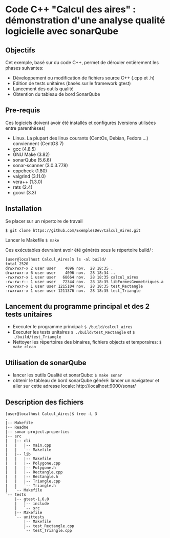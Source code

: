 # Code C++ "Calcul des aires" : démonstration d'une analyse qualité logicielle avec sonarQube

## Objectifs

Cet exemple, basé sur du code C++, permet de dérouler entièrement les phases suivantes:

* Développement ou modification de fichiers source C++ (.cpp et .h)
* Edition de tests unitaires (basés sur le framework gtest)
* Lancement des outils qualité
* Obtention du tableau de bord SonarQube


## Pre-requis

Ces logiciels doivent avoir été installés et configurés (versions utilisées entre parenthèses)

- Linux. La plupart des linux courants (CentOs, Debian, Fedora ...) conviennent (CentOS 7)
- gcc (4.8.5)
- GNU Make (3.82)
- sonarQube (5.6.6)
- sonar-scanner (3.0.3.778)
- cppcheck (1.80)
- valgrind (3.11.0)
- vera++ (1.3.0)
- rats (2.4)
- gcovr (3.3)

## Installation

Se placer sur un répertoire de travail

`$ git clone https://github.com/ExemplesDev/Calcul_Aires.git`

Lancer le Makefile
`$ make`

Ces exécutables devraient avoir été générés sous le répertoire build/ :

```
[user@localhost Calcul_Aires]$ ls -al build/
total 2520
drwxrwxr-x 2 user user    4096 nov.  28 18:35 .
drwxrwxr-x 6 user user    4096 nov.  28 18:34 ..
-rwxrwxr-x 1 user user   68664 nov.  28 18:35 calcul_aires
-rw-rw-r-- 1 user user   72344 nov.  28 18:35 libFormesGeometriques.a
-rwxrwxr-x 1 user user 1215104 nov.  28 18:35 test_Rectangle
-rwxrwxr-x 1 user user 1211376 nov.  28 18:35 test_Triangle
```

## Lancement du programme principal et des 2 tests unitaires

* Executer le programme principal: 
`$ /build/calcul_aires`
* Executer les tests unitaires
`$ ./build/test_Rectangle`
et `$ ./build/test_Triangle`
* Nettoyer les répertoires des binaires, fichiers objects et temporaires:
`$ make clean`

## Utilisation de sonarQube

* lancer les outils Qualité et sonarQube:
`$ make sonar`
* obtenir le tableau de bord sonarQube généré:
lancer un navigateur et aller sur cette adresse locale: http://localhost:9000/sonar/


## Description des fichiers

```
[user@localhost Calcul_Aires]$ tree -L 3
.
|-- Makefile
|-- Readme
|-- sonar-project.properties
|-- src
|   |-- cli
|   |   |-- main.cpp
|   |   `-- Makefile
|   |-- lib
|   |   |-- Makefile
|   |   |-- Polygone.cpp
|   |   |-- Polygone.h
|   |   |-- Rectangle.cpp
|   |   |-- Rectangle.h
|   |   |-- Triangle.cpp
|   |   `-- Triangle.h
|   `-- Makefile
`-- tests
    |-- gtest-1.6.0
    |   |-- include
    |   `-- src
    |-- Makefile
    `-- unittests
        |-- Makefile
        |-- test_Rectangle.cpp
        `-- test_Triangle.cpp
```
